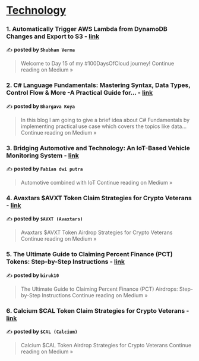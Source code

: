
<h1><a href=https://medium.com/tag/technology/recommended target="_blank" rel="noopener noreferrer">Technology</a></h1>
<h3>1. Automatically Trigger AWS Lambda from DynamoDB Changes and Export to S3 - <a href="https://medium.com/@ShubhamVerma28/automatically-trigger-aws-lambda-from-dynamodb-changes-and-export-to-s3-93b099fbdd08?source=rss------technology-5" target="_blank" rel="noopener noreferrer">link</a></h3>

✍️ **posted by `Shubham Verma`**

<blockquote>Welcome to Day 15 of my #100DaysOfCloud journey!
Continue reading on Medium »</blockquote>

<h3>2. C# Language Fundamentals: Mastering Syntax, Data Types, Control Flow & More -A Practical Guide for… - <a href="https://medium.com/@bhargavkoya56/c-language-fundamentals-mastering-syntax-data-types-control-flow-more-a-practical-guide-for-b79509098013?source=rss------technology-5" target="_blank" rel="noopener noreferrer">link</a></h3>

✍️ **posted by `Bhargava Koya`**

<blockquote>In this blog I am going to give a brief idea about C# Fundamentals by implementing practical use case which covers the topics like data…
Continue reading on Medium »</blockquote>

<h3>3. Bridging Automotive and Technology: An IoT-Based Vehicle Monitoring System - <a href="https://medium.com/@fabianputra243/bridging-automotive-and-technology-an-iot-based-vehicle-monitoring-system-27ca0ece3c70?source=rss------technology-5" target="_blank" rel="noopener noreferrer">link</a></h3>

✍️ **posted by `Fabian dwi putra`**

<blockquote>Automotive combined with IoT
Continue reading on Medium »</blockquote>

<h3>4. Avaxtars $AVXT Token Claim Strategies for Crypto Veterans - <a href="https://medium.com/@rjmarin35/avaxtars-avxt-token-claim-strategies-for-crypto-veterans-69777fde37f7?source=rss------technology-5" target="_blank" rel="noopener noreferrer">link</a></h3>

✍️ **posted by `$AVXT (Avaxtars)`**

<blockquote>Avaxtars $AVXT Token Airdrop Strategies for Crypto Veterans
Continue reading on Medium »</blockquote>

<h3>5. The Ultimate Guide to Claiming Percent Finance (PCT) Tokens: Step-by-Step Instructions - <a href="https://medium.com/@biruk1016/the-ultimate-guide-to-claiming-percent-finance-pct-tokens-step-by-step-instructions-8add4aad69ef?source=rss------technology-5" target="_blank" rel="noopener noreferrer">link</a></h3>

✍️ **posted by `biruk10`**

<blockquote>The Ultimate Guide to Claiming Percent Finance (PCT) Airdrops: Step-by-Step Instructions
Continue reading on Medium »</blockquote>

<h3>6. Calcium $CAL Token Claim Strategies for Crypto Veterans - <a href="https://medium.com/@phillippeak73154/calcium-cal-token-claim-strategies-for-crypto-veterans-b16e48b2df17?source=rss------technology-5" target="_blank" rel="noopener noreferrer">link</a></h3>

✍️ **posted by `$CAL (Calcium)`**

<blockquote>Calcium $CAL Token Airdrop Strategies for Crypto Veterans
Continue reading on Medium »</blockquote>

